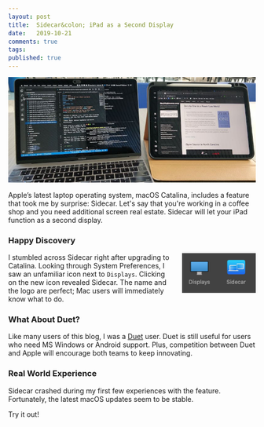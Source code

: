 ```yaml
---
layout: post
title:  Sidecar&colon; iPad as a Second Display
date:   2019-10-21
comments: true
tags: 
published: true
---
```

<img src="/images/sidecar_macbook_ipad_rayhightower_bridgetown_partners.jpg" alt="Sidecar: iPad as a Second Display. Zero to One. Bridgetown Partners." title="Sidecar: iPad as a Second Display. Zero to One. Bridgetown Partners.">

Apple’s latest laptop operating system, macOS Catalina, includes a feature that took me by surprise: Sidecar. Let's say that you're working in a coffee shop and you need additional screen real estate. Sidecar will let your iPad function as a second display.

<!--more-->

### Happy Discovery

<img style="margin-left:20px" src="/images/sidecar_icon_macos.png" width="150" align="right" alt="Sidecar icon in macOS Catalina" title="Sidecar icon in macOS Catalina" />

I stumbled across Sidecar right after upgrading to Catalina. Looking through System Preferences, I saw an unfamiliar icon next to `Displays`. Clicking on the new icon revealed Sidecar. The name and the logo are perfect; Mac users will immediately know what to do.

### What About Duet?

Like many users of this blog, I was a [Duet](https://www.duetdisplay.com) user. Duet is still useful for users who need MS Windows or Android support. Plus, competition between Duet and Apple will encourage both teams to keep innovating.

### Real World Experience

Sidecar crashed during my first few experiences with the feature. Fortunately, the latest macOS updates seem to be stable.

Try it out!
